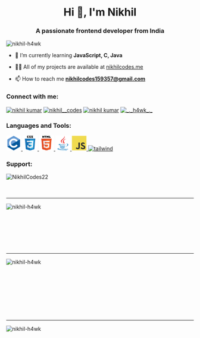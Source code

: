 <h1 align="center">Hi 👋, I'm Nikhil</h1>
<h3 align="center">A passionate frontend developer from India</h3>

<p align="left"> <img src="https://komarev.com/ghpvc/?username=nikhil-h4wk&label=Profile%20views&color=0e75b6&style=flat" alt="nikhil-h4wk" /> </p>

- 🌱 I’m currently learning **JavaScript, C, Java**

- 👨‍💻 All of my projects are available at [nikhilcodes.me](nikhilcodes.me)

- 📫 How to reach me **nikhilcodes159357@gmail.com**

<h3 align="left">Connect with me:</h3>
<p align="left">
<a href="https://dev.to/@h4wk" target="blank"><img align="center" src="https://raw.githubusercontent.com/rahuldkjain/github-profile-readme-generator/master/src/images/icons/Social/devto.svg" alt="nikhil kumar" height="30" width="40" /></a>
<a href="https://twitter.com/nikhil__codes" target="blank"><img align="center" src="https://raw.githubusercontent.com/rahuldkjain/github-profile-readme-generator/master/src/images/icons/Social/twitter.svg" alt="nikhil__codes" height="30" width="40" /></a>
<a href="https://www.linkedin.com/in/nikhil-kumar-408758202/" target="blank"><img align="center" src="https://raw.githubusercontent.com/rahuldkjain/github-profile-readme-generator/master/src/images/icons/Social/linked-in-alt.svg" alt="nikhil kumar" height="30" width="40" /></a>
<a href="https://instagram.com/_._h4wk_._" target="blank"><img align="center" src="https://raw.githubusercontent.com/rahuldkjain/github-profile-readme-generator/master/src/images/icons/Social/instagram.svg" alt="_._h4wk_._" height="30" width="40" /></a>
</p>

<h3 align="left">Languages and Tools:</h3>
<p align="left"> <a href="https://www.cprogramming.com/" target="_blank" rel="noreferrer"> <img src="https://raw.githubusercontent.com/devicons/devicon/master/icons/c/c-original.svg" alt="c" width="40" height="40"/> </a> <a href="https://www.w3schools.com/css/" target="_blank" rel="noreferrer"> <img src="https://raw.githubusercontent.com/devicons/devicon/master/icons/css3/css3-original-wordmark.svg" alt="css3" width="40" height="40"/> </a> <a href="https://www.w3.org/html/" target="_blank" rel="noreferrer"> <img src="https://raw.githubusercontent.com/devicons/devicon/master/icons/html5/html5-original-wordmark.svg" alt="html5" width="40" height="40"/> </a> <a href="https://www.java.com" target="_blank" rel="noreferrer"> <img src="https://raw.githubusercontent.com/devicons/devicon/master/icons/java/java-original.svg" alt="java" width="40" height="40"/> </a> <a href="https://developer.mozilla.org/en-US/docs/Web/JavaScript" target="_blank" rel="noreferrer"> <img src="https://raw.githubusercontent.com/devicons/devicon/master/icons/javascript/javascript-original.svg" alt="javascript" width="40" height="40"/> </a> <a href="https://tailwindcss.com/" target="_blank" rel="noreferrer"> <img src="https://www.vectorlogo.zone/logos/tailwindcss/tailwindcss-icon.svg" alt="tailwind" width="40" height="40"/> </a> </p>

<h3 align="left">Support:</h3>
<p><a href="https://www.buymeacoffee.com/NikhilCodes22"> <img align="left" src="https://cdn.buymeacoffee.com/buttons/v2/default-yellow.png" height="50" width="210" alt="NikhilCodes22" /></a></p><br><br><br><hr>

<p><img align="left" src="https://github-readme-stats.vercel.app/api/top-langs?username=nikhil-h4wk&show_icons=true&theme=dark&locale=en&layout=compact" alt="nikhil-h4wk" /></p><br><br><br><br><br><br><br><hr>

<p>&nbsp;<img align="left" src="https://github-readme-stats.vercel.app/api?username=nikhil-h4wk&show_icons=true&theme=dark&locale=en" alt="nikhil-h4wk" /></p><br><br><br><br><br><br><br><hr>

<p><img align="left" src="https://github-readme-streak-stats.herokuapp.com/?user=nikhil-h4wk&theme=dark" alt="nikhil-h4wk" /></p>
